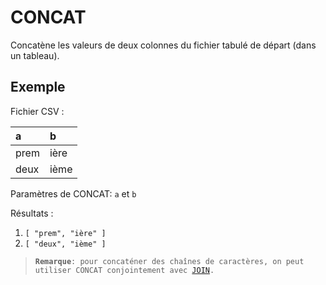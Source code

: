 # CONCAT

Concatène les valeurs de deux colonnes du fichier tabulé de départ \(dans un tableau\).

## Exemple

Fichier CSV :

| a | b |
| :--- | :--- |
| prem | ière |
| deux | ième |

Paramètres de CONCAT: `a` et `b`

Résultats :

1. `[ "prem", "ière" ]`
2. `[ "deux", "ième" ]`

> **`Remarque`**`: pour concaténer des chaînes de caractères, on peut utiliser CONCAT conjointement avec `[`JOIN`](/Administration/Modèle/Transformers/JOIN.md)`.`



